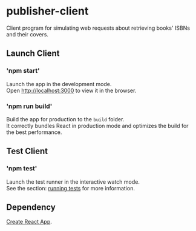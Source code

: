 # publisher-client
Client program for simulating web requests about retrieving books' ISBNs and their covers.

## Launch Client

### 'npm start'
Launch the app in the development mode.<br>
Open [http://localhost:3000](http://localhost:3000) to view it in the browser.

### 'npm run build'
Build the app for production to the `build` folder.<br>
It correctly bundles React in production mode and optimizes the build for the best performance.

## Test Client
### 'npm test'
Launch the test runner in the interactive watch mode.<br>
See the section: [running tests](https://facebook.github.io/create-react-app/docs/running-tests) for more information.


## Dependency
[Create React App](https://github.com/facebook/create-react-app).
